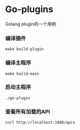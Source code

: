 # Go-plugins

Golang plugin的一个用例

### 编译插件
```shell
make build-plugin
```

### 编译主程序
```shell
make build-main
```

### 启动主程序
```shell
./go-plugin
```

### 查看所有加载的API
```shell
curl http://localhost:1888/apis
```
